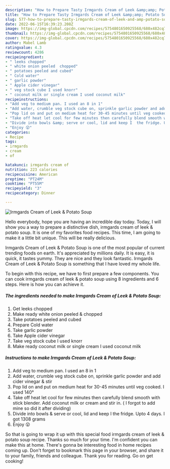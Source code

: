 ```yaml
---
description: "How to Prepare Tasty Irmgards Cream of Leek &amp;amp; Potato Soup"
title: "How to Prepare Tasty Irmgards Cream of Leek &amp;amp; Potato Soup"
slug: 577-how-to-prepare-tasty-irmgards-cream-of-leek-and-amp-potato-soup
date: 2022-06-15T16:39:23.208Z
image: https://img-global.cpcdn.com/recipes/5754801650925568/680x482cq70/irmgards-cream-of-leek-potato-soup-recipe-main-photo.jpg
thumbnail: https://img-global.cpcdn.com/recipes/5754801650925568/680x482cq70/irmgards-cream-of-leek-potato-soup-recipe-main-photo.jpg
cover: https://img-global.cpcdn.com/recipes/5754801650925568/680x482cq70/irmgards-cream-of-leek-potato-soup-recipe-main-photo.jpg
author: Mabel Lamb
ratingvalue: 4.3
reviewcount: 4286
recipeingredient:
- " leeks chopped"
- " white onion peeled  chopped"
- " potatoes peeled and cubed"
- " Cold water"
- " garlic powder"
- " Apple cider vinegar"
- " veg stock cube I used knorr"
- " coconut milk or single cream I used coconut milk"
recipeinstructions:
- "Add veg to medium pan. I used an 8 in 1"
- "Add water, crumble veg stock cube on, sprinkle garlic powder and add cider vinegar &amp; stir"
- "Pop lid on and put on medium heat for 30-45 minutes until veg cooked. I used 140°"
- "Take off heat let cool for few minutes then carefully blend smooth with stick blender. Add coconut milk or cream and stir in. ( I forgot to add mine so did it after dividing)"
- "Divide into bowls &amp; serve or cool, lid and keep I  the fridge. Upto 4 days. I got 1308 grams"
- "Enjoy 😲"
categories:
- Recipe
tags:
- irmgards
- cream
- of

katakunci: irmgards cream of 
nutrition: 223 calories
recipecuisine: American
preptime: "PT24M"
cooktime: "PT55M"
recipeyield: "3"
recipecategory: Dinner

---
```



![Irmgards Cream of Leek &amp; Potato Soup](https://img-global.cpcdn.com/recipes/5754801650925568/680x482cq70/irmgards-cream-of-leek-potato-soup-recipe-main-photo.jpg)

Hello everybody, hope you are having an incredible day today. Today, I will show you a way to prepare a distinctive dish, irmgards cream of leek &amp; potato soup. It is one of my favorites food recipes. This time, I am going to make it a little bit unique. This will be really delicious.

Irmgards Cream of Leek &amp; Potato Soup is one of the most popular of current trending foods on earth. It's appreciated by millions daily. It is easy, it is quick, it tastes yummy. They are nice and they look fantastic. Irmgards Cream of Leek &amp; Potato Soup is something that I have loved my whole life.




To begin with this recipe, we have to first prepare a few components. You can cook irmgards cream of leek &amp; potato soup using 8 ingredients and 6 steps. Here is how you can achieve it.

<!--inarticleads1-->

##### The ingredients needed to make Irmgards Cream of Leek &amp; Potato Soup:

1. Get  leeks chopped
1. Make ready  white onion peeled &amp; chopped
1. Take  potatoes peeled and cubed
1. Prepare  Cold water
1. Take  garlic powder
1. Take  Apple cider vinegar
1. Take  veg stock cube I used knorr
1. Make ready  coconut milk or single cream I used coconut milk




<!--inarticleads2-->

##### Instructions to make Irmgards Cream of Leek &amp; Potato Soup:

1. Add veg to medium pan. I used an 8 in 1
1. Add water, crumble veg stock cube on, sprinkle garlic powder and add cider vinegar &amp; stir
1. Pop lid on and put on medium heat for 30-45 minutes until veg cooked. I used 140°
1. Take off heat let cool for few minutes then carefully blend smooth with stick blender. Add coconut milk or cream and stir in. ( I forgot to add mine so did it after dividing)
1. Divide into bowls &amp; serve or cool, lid and keep I  the fridge. Upto 4 days. I got 1308 grams
1. Enjoy 😲




So that is going to wrap it up with this special food irmgards cream of leek &amp; potato soup recipe. Thanks so much for your time. I'm confident you can make this at home. There's gonna be interesting food in home recipes coming up. Don't forget to bookmark this page in your browser, and share it to your family, friends and colleague. Thank you for reading. Go on get cooking!
